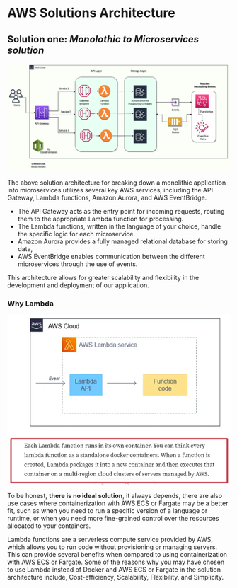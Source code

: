 # AWS Solutions Architecture

## Solution one: _Monolothic to Microservices solution_

![Solution1_MonolothicToMiroservices](Solution1_MonolothicToMiroservices.png)

The above solution architecture for breaking down a monolithic application into microservices utilizes several key AWS services, including the API Gateway, Lambda functions, Amazon Aurora, and AWS EventBridge. 

- The API Gateway acts as the entry point for incoming requests, routing them to the appropriate Lambda function for processing.
- The Lambda functions, written in the language of your choice, handle the specific logic for each microservice.
- Amazon Aurora provides a fully managed relational database for storing data,
- AWS EventBridge enables communication between the different microservices through the use of events. 

This architecture allows for greater scalability and flexibility in the development and deployment of our application.

### Why Lambda

![Lambda for microservices arch](why-Lambda.png)

To be honest, __there is no ideal solution__, it always depends, there are also use cases where containerization with AWS ECS or Fargate may be a better fit, such as when you need to run a specific version of a language or runtime, or when you need more fine-grained control over the resources allocated to your containers.

Lambda functions are a serverless compute service provided by AWS, which allows you to run code without provisioning or managing servers. This can provide several benefits when compared to using containerization with AWS ECS or Fargate. Some of the reasons why you may have chosen to use Lambda instead of Docker and AWS ECS or Fargate in the solution architecture include, Cost-efficiency, Scalability, Flexibility, and Simplicity.


